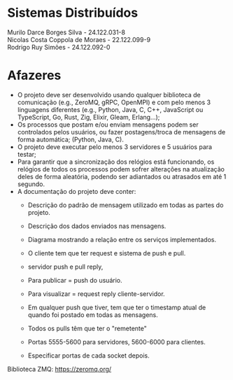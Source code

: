 # Sistemas Distribuídos
Murilo Darce Borges Silva - 24.122.031-8  
Nicolas Costa Coppola de Moraes - 22.122.099-9  
Rodrigo Ruy Simões - 24.122.092-0  

# Afazeres
* O projeto deve ser desenvolvido usando qualquer biblioteca de comunicação (e.g., ZeroMQ, gRPC, OpenMPI) e com pelo menos 3 linguagens diferentes (e.g., Python, Java, C, C++, JavaScript ou TypeScript, Go, Rust, Zig, Elixir, Gleam, Erlang...);
* Os processos que postam e/ou enviam mensagens podem ser controlados pelos usuários, ou fazer postagens/troca de mensagens de forma automática; (Python, Java, C).
* O projeto deve executar pelo menos 3 servidores e 5 usuários para testar;
* Para garantir que a sincronização dos relógios está funcionando, os relógios de todos os processos podem sofrer alterações na atualização deles de forma aleatória, podendo ser adiantados ou atrasados em até 1 segundo.
* A documentação do projeto deve conter:
  * Descrição do padrão de mensagem utilizado em todas as partes do projeto.
  * Descrição dos dados enviados nas mensagens.
  * Diagrama mostrando a relação entre os serviços implementados.
 
  * O cliente tem que ter request e sistema de push e pull.
  * servidor push e pull reply,
 
  * Para publicar = push do usuário.
  * Para visualizar = request reply cliente-servidor.
  * Em qualquer push que tiver, tem que ter o timestamp atual de quando foi postado em todas as mensagens.
  * Todos os pulls têm que ter o "remetente"
  * Portas 5555-5600 para servidores, 5600-6000 para clientes.
  * Especificar portas de cada socket depois.
 
Biblioteca ZMQ: https://zeromq.org/
